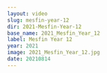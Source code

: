 ```yaml
---
layout: video
slug: mesfin-year-12
dir: 2021-Mesfin-Year-12
base_name: 2021_Mesfin_Year_12
label: Mesfin Year 12
year: 2021
image: 2021_Mesfin_Year_12.jpg
date: 20210814
---
```

